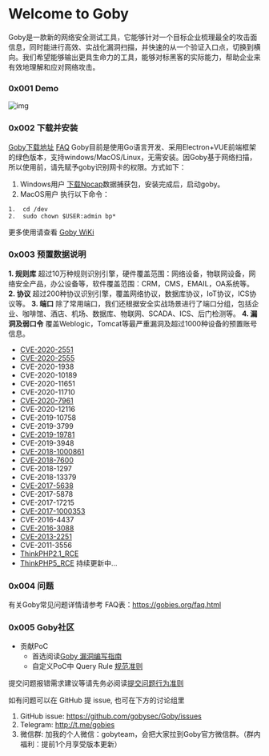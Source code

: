 # Welcome to Goby
Goby是一款新的网络安全测试工具，它能够针对一个目标企业梳理最全的攻击面信息，同时能进行高效、实战化漏洞扫描，并快速的从一个验证入口点，切换到横向。我们希望能够输出更具生命力的工具，能够对标黑客的实际能力，帮助企业来有效地理解和应对网络攻击。
### 0x001 Demo
![img](https://cn.gobies.org/static_front/img/scan.gif)
### 0x002 下载并安装
[Goby下载地址](https://cn.gobies.org/)   [FAQ](https://gobies.org/faq.html)
Goby目前是使用Go语言开发、采用Electron+VUE前端框架的绿色版本，支持windows/MacOS/Linux，无需安装。因Goby基于网络扫描，所以使用前，请先赋予goby识别网卡的权限。方式如下：
1. Windows用户 
   [下载Npcap](https://nmap.org/npcap/dist/npcap-0.9983.exe)数据捕获包，安装完成后，启动goby。 
2. MacOS用户 
   执行以下命令：
```
1.  cd /dev
2.  sudo chown $USER:admin bp*
```
  更多使用请查看 [Goby WiKi](https://github.com/gobysec/Goby/wiki)
### 0x003 预置数据说明
**1. 规则库** 
超过10万种规则识别引擎，硬件覆盖范围：网络设备，物联网设备，网络安全产品，办公设备等，软件覆盖范围：CRM，CMS，EMAIL，OA系统等。
**2. 协议** 
超过200种协议识别引擎，覆盖网络协议，数据库协议，IoT协议，ICS协议等。
**3. 端口** 
除了常用端口，我们还根据安全实战场景进行了端口分组，包括企业、咖啡馆、酒店、机场、数据库、物联网、SCADA、ICS、后门检测等。
**4. 漏洞及弱口令** 
覆盖Weblogic，Tomcat等最严重漏洞及超过1000种设备的预置账号信息。
- [CVE-2020-2551](https://github.com/gobysec/GobyVuls/blob/master/WebLogic/CVE-2020-2555)
- [CVE-2020-2555](https://github.com/gobysec/GobyVuls/blob/master/WebLogic/CVE-2020-2555)
- CVE-2020-1938 
- CVE-2020-10189
- CVE-2020-11651
- CVE-2020-11710
- [CVE-2020-7961](https://github.com/gobysec/GobyVuls/blob/master/LiferayPortal/CVE-2020-7961)
- CVE-2020-12116
- CVE-2019-10758
- CVE-2019-3799
- [CVE-2019-19781](https://github.com/gobysec/GobyVuls/blob/master/Citrix/CVE-2019-19781)
- CVE-2019-3948
- [CVE-2018-1000861](https://github.com/gobysec/GobyVuls/tree/master/Jenkins/CVE-2018-1000861)
- [CVE-2018-7600](https://github.com/gobysec/GobyVuls/tree/master/Drupal/CVE-2018-7600)
- CVE-2018-1297
- CVE-2018-13379
- [CVE-2017-5638](https://github.com/gobysec/GobyVuls/tree/master/Struts2/S2-046(CVE-2017-5638))
- CVE-2017-5878
- CVE-2017-17215
- [CVE-2017-1000353](https://github.com/gobysec/GobyVuls/blob/master/Jenkins/CVE-2017-1000353)
- CVE-2016-4437
- [CVE-2016-3088](https://github.com/gobysec/GobyVuls/tree/master/ActiveMQ/CVE-2016-3088)
- [CVE-2013-2251](https://github.com/gobysec/GobyVuls/tree/master/Struts2/S2-016(CVE-2013-2251))
- CVE-2011-3556
- [ThinkPHP2.1_RCE](https://github.com/gobysec/GobyVuls/tree/master/ThinkPHP/ThinkPHP2.1_RCE)
- [ThinkPHP5_RCE](https://github.com/gobysec/GobyVuls/tree/master/ThinkPHP/ThinkPHP5_RCE)
持续更新中… 
### 0x004 问题
有关Goby常见问题详情请参考
FAQ表：<a href="https://gobies.org/faq.html" target="_blank">https://gobies.org/faq.html</a>
### 0x005 Goby社区
- 贡献PoC
  - 首选阅读[Goby 漏洞编写指南](https://github.com/gobysec/Goby/wiki/Vulnerability-writing-guide)
  - 自定义PoC中 Query Rule [规范准则](https://github.com/gobysec/Goby/wiki/Query-Rule)

提交问题报错需求建议等请先务必阅读<a href="https://github.com/gobysec/Goby/blob/master/Feedback.md" target="_blank">提交问题行为准则</a>

如有问题可以在 GitHub 提 issue, 也可在下方的讨论组里
1. GitHub issue: https://github.com/gobysec/Goby/issues
2. Telegram: http://t.me/gobies
3. 微信群: 加我的个人微信：gobyteam，会把大家拉到Goby官方微信群。（群内福利：提前1个月享受版本更新）
